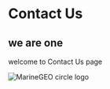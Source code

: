 # Contact Us 
## we are one

welcome to Contact Us page



![MarineGEO circle logo](../images/2.jpg "MarineGEO logo")